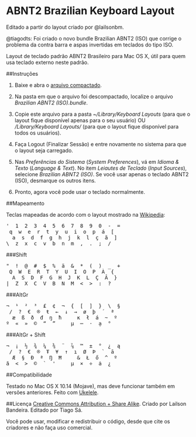 ABNT2 Brazilian Keyboard Layout
===============================


Editado a partir do layout criado por @lailsonbm.

@tiagodts: Foi criado o novo bundle Brazilian ABNT2 (ISO) que corrige o problema da contra barra e aspas invertidas em teclados do tipo ISO.

Layout de teclado padrão ABNT2 Brasileiro para Mac OS X, útil para quem usa teclado externo neste padrão.

##Instruções

1. Baixe e abra o [arquivo compactado](http://github.com/tiagodts/ABNT2-Layout/zipball/master).

2. Na pasta em que o arquivo foi descompactado, localize o arquivo _Brazilian ABNT2 (ISO).bundle_.

3. Copie este arquivo para a pasta _~/Library/Keyboard Layouts_ (para que o layout fique disponível apenas para o seu usuário) OU _/Library/Keyboard Layouts/_ (para que o layout fique disponível para todos os usuários).

4. Faça Logout (Finalizar Sessão) e entre novamente no sistema para que o layout seja carregado.

5. Nas _Preferências do Sistema_ (_System Preferences_), vá em _Idioma & Texto_ (_Language & Text_). No item _Leiautes de Teclado_ (_Input Sources_), selecione _Brazilian ABNT2 (ISO)_. Se você usar apenas o teclado ABNT2 (ISO), desmarque os outros itens.

6. Pronto, agora você pode usar o teclado normalmente.


##Mapeamento

Teclas mapeadas de acordo com o layout mostrado na [Wikipedia](http://en.wikipedia.org/wiki/AltGr_key#Brazilian_ABNT2_keymap):

<pre>
'  1  2  3  4  5  6  7  8  9  0  -  =
 q  w  e  r  t  y  u  i  o  p  á  [
  a  s  d  f  g  h  j  k  l  ç  ã  ]
\  z  x  c  v  b  n  m  ,  .  ;  /
</pre>

###Shift
<pre>
"  !  @  #  $  %  ä  &  *  (  )  _  +
 Q  W  E  R  T  Y  U  I  O  P  À  {
  A  S  D  F  G  H  J  K  L  Ç  Â  }
|  Z  X  C  V  B  N  M  <  >  :  ?
</pre>

###AltGr
<pre>
¬  ¹  ²  ³  £  ¢  ¬  {  [  ]  }  \  §
 /  ?  €  ®  ŧ  ←  ↓  →  ø  þ  ´  ª
  æ  ß  ð  đ  ŋ  ħ     ĸ  ł  á  ~  º
º  «  »  ©  “  ”     µ  ─  ·  ạ  °
</pre>

###AltGr + Shift
<pre>
¬  ¡  ½  ¾  ¼  ⅜  ¨  ⅞  ™  ±  °  ¿  ą
 /  ?  €  ®  Ŧ  ¥  ↑  ı  Ø  Þ  `  ā
  Æ  §  Ð  ª  Ŋ  Ħ     &  Ł  ő  ^  º
ă  <  >  ©  `  '     µ  ×  ÷  ȧ  ¿
</pre>


##Compatibilidade

Testado no Mac OS X 10.14 (Mojave), mas deve funcionar também em versões anteriores. Feito com [Ukelele](http://scripts.sil.org/ukelele).


##Licença
[Creative Commons Attribution + Share Alike](http://creativecommons.org/licenses/by-nc-sa/3.0/br/). Criado por Lailson Bandeira. Editado por Tiago Sá.

Você pode usar, modificar e redistribuir o código, desde que cite os criadores e não faça uso comercial.